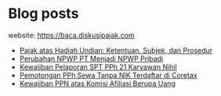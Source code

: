 # Blog posts

website: https://baca.diskusipajak.com

<!-- BLOG-POST-LIST:START -->
- [Pajak atas Hadiah Undian: Ketentuan, Subjek, dan Prosedur](https://baca.diskusipajak.com/pajak-atas-hadiah-undian-ketentuan-subjek-dan-prosedur/)
- [Perubahan NPWP PT Menjadi NPWP Pribadi](https://baca.diskusipajak.com/perubahan-npwp-pt-menjadi-npwp-pribadi/)
- [Kewajiban Pelaporan SPT PPh 21 Karyawan Nihil](https://baca.diskusipajak.com/kewajiban-pelaporan-spt-pph-21-karyawan-nihil/)
- [Pemotongan PPh Sewa Tanpa NIK Terdaftar di Coretax](https://baca.diskusipajak.com/pemotongan-pph-sewa-tanpa-nik-terdaftar-di-coretax/)
- [Kewajiban PPN atas Komisi Afiliasi Berupa Uang](https://baca.diskusipajak.com/kewajiban-ppn-atas-komisi-afiliasi-berupa-uang/)
<!-- BLOG-POST-LIST:END -->

<!--
**kelaspajak/kelaspajak** is a ✨ _special_ ✨ repository because its `README.md` (this file) appears on your GitHub profile.

Here are some ideas to get you started:

- 🔭 I’m currently working on ...
- 🌱 I’m currently learning ...
- 👯 I’m looking to collaborate on ...
- 🤔 I’m looking for help with ...
- 💬 Ask me about ...
- 📫 How to reach me: ...
- 😄 Pronouns: ...
- ⚡ Fun fact: ...
-->
